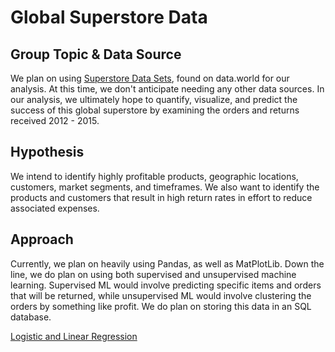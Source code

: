 # Global Superstore Data

## Group Topic & Data Source
We plan on using [Superstore Data Sets](https://data.world/tableauhelp/superstore-data-sets), found on data.world for our analysis. At this time, we don't anticipate needing any other data sources. In our analysis, we ultimately hope to quantify, visualize, and predict the success of this global superstore by examining the orders and returns received 2012 - 2015.

## Hypothesis
We intend to identify highly profitable products, geographic locations, customers, market segments, and timeframes. We also want to identify the products and customers that result in high return rates in effort to reduce associated expenses.

## Approach
Currently, we plan on heavily using Pandas, as well as MatPlotLib. Down the line, we do plan on using both supervised and unsupervised machine learning. Supervised ML would involve predicting specific items and orders that will be returned, while unsupervised ML would involve clustering the orders by something like profit. We do plan on storing this data in an SQL database.

[Logistic and Linear Regression](https://github.com/rachael-meinders/superstore/blob/main/linear_logistic_regression/README_regression.md)
